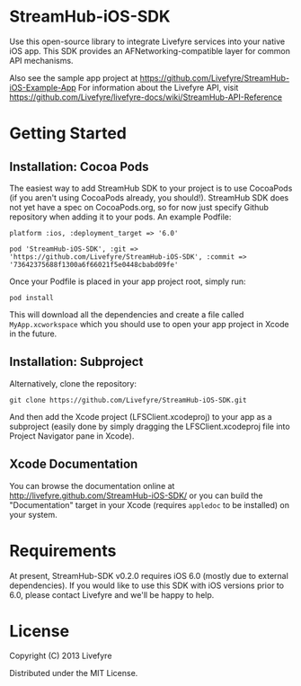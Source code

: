 StreamHub-iOS-SDK
=================

Use this open-source library to integrate Livefyre services into your native iOS app.
This SDK provides an AFNetworking-compatible layer for common API mechanisms.

Also see the sample app project at https://github.com/Livefyre/StreamHub-iOS-Example-App
For information about the Livefyre API, visit https://github.com/Livefyre/livefyre-docs/wiki/StreamHub-API-Reference

# Getting Started

## Installation: Cocoa Pods

The easiest way to add StreamHub SDK to your project is to use CocoaPods (if you aren't
using CocoaPods already, you should!). StreamHub SDK does not yet have a spec on CocoaPods.org, 
so for now just specify Github repository when adding it to your pods. An example Podfile:

    platform :ios, :deployment_target => '6.0'

    pod 'StreamHub-iOS-SDK', :git => 'https://github.com/Livefyre/StreamHub-iOS-SDK', :commit => '73642375688f1300a6f66021f5e0448cbabd09fe'

Once your Podfile is placed in your app project root, simply run:

    pod install

This will download all the dependencies and create a file called `MyApp.xcworkspace` which you should
use to open your app project in Xcode in the future.

## Installation: Subproject

Alternatively, clone the repository:

    git clone https://github.com/Livefyre/StreamHub-iOS-SDK.git

And then add the Xcode project (LFSClient.xcodeproj) to your app as a subproject (easily done 
by simply dragging the LFSClient.xcodeproj file into Project Navigator pane in Xcode).

## Xcode Documentation

You can browse the documentation online at http://livefyre.github.com/StreamHub-iOS-SDK/ or you
can build the "Documentation" target in your Xcode (requires `appledoc` to be installed) on your
system.

# Requirements

At present, StreamHub-SDK v0.2.0 requires iOS 6.0 (mostly due to external dependencies). If you
would like to use this SDK with iOS versions prior to 6.0, please contact Livefyre and we'll 
be happy to help.

# License

Copyright (C) 2013 Livefyre

Distributed under the MIT License.
